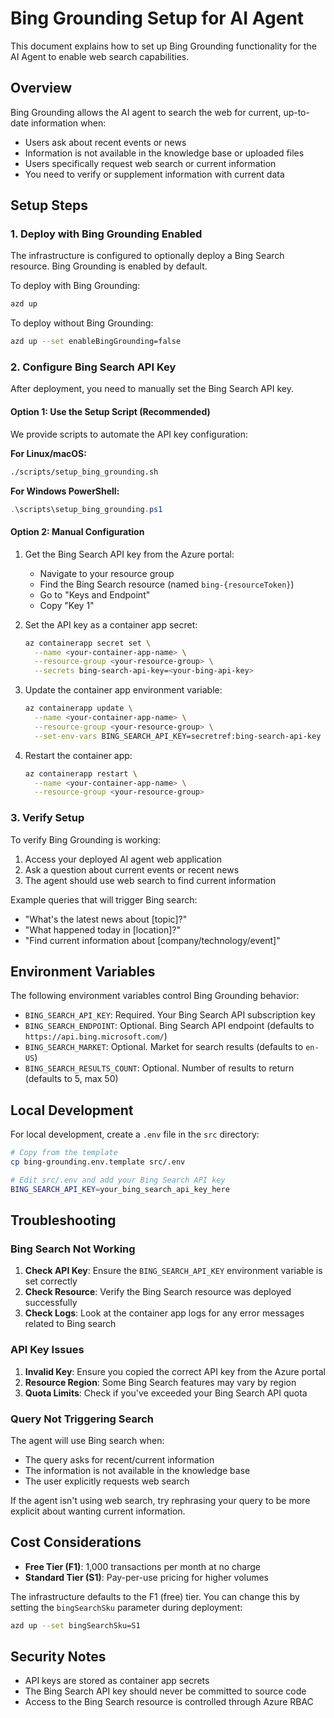 # Bing Grounding Setup for AI Agent

This document explains how to set up Bing Grounding functionality for the AI Agent to enable web search capabilities.

## Overview

Bing Grounding allows the AI agent to search the web for current, up-to-date information when:
- Users ask about recent events or news
- Information is not available in the knowledge base or uploaded files
- Users specifically request web search or current information
- You need to verify or supplement information with current data

## Setup Steps

### 1. Deploy with Bing Grounding Enabled

The infrastructure is configured to optionally deploy a Bing Search resource. Bing Grounding is enabled by default.

To deploy with Bing Grounding:
```bash
azd up
```

To deploy without Bing Grounding:
```bash
azd up --set enableBingGrounding=false
```

### 2. Configure Bing Search API Key

After deployment, you need to manually set the Bing Search API key.

#### Option 1: Use the Setup Script (Recommended)

We provide scripts to automate the API key configuration:

**For Linux/macOS:**
```bash
./scripts/setup_bing_grounding.sh
```

**For Windows PowerShell:**
```powershell
.\scripts\setup_bing_grounding.ps1
```

#### Option 2: Manual Configuration

1. Get the Bing Search API key from the Azure portal:
   - Navigate to your resource group
   - Find the Bing Search resource (named `bing-{resourceToken}`)
   - Go to "Keys and Endpoint"
   - Copy "Key 1"

2. Set the API key as a container app secret:
   ```bash
   az containerapp secret set \
     --name <your-container-app-name> \
     --resource-group <your-resource-group> \
     --secrets bing-search-api-key=<your-bing-api-key>
   ```

3. Update the container app environment variable:
   ```bash
   az containerapp update \
     --name <your-container-app-name> \
     --resource-group <your-resource-group> \
     --set-env-vars BING_SEARCH_API_KEY=secretref:bing-search-api-key
   ```

4. Restart the container app:
   ```bash
   az containerapp restart \
     --name <your-container-app-name> \
     --resource-group <your-resource-group>
   ```

### 3. Verify Setup

To verify Bing Grounding is working:

1. Access your deployed AI agent web application
2. Ask a question about current events or recent news
3. The agent should use web search to find current information

Example queries that will trigger Bing search:
- "What's the latest news about [topic]?"
- "What happened today in [location]?"
- "Find current information about [company/technology/event]"

## Environment Variables

The following environment variables control Bing Grounding behavior:

- `BING_SEARCH_API_KEY`: Required. Your Bing Search API subscription key
- `BING_SEARCH_ENDPOINT`: Optional. Bing Search API endpoint (defaults to `https://api.bing.microsoft.com/`)
- `BING_SEARCH_MARKET`: Optional. Market for search results (defaults to `en-US`)
- `BING_SEARCH_RESULTS_COUNT`: Optional. Number of results to return (defaults to 5, max 50)

## Local Development

For local development, create a `.env` file in the `src` directory:

```bash
# Copy from the template
cp bing-grounding.env.template src/.env

# Edit src/.env and add your Bing Search API key
BING_SEARCH_API_KEY=your_bing_search_api_key_here
```

## Troubleshooting

### Bing Search Not Working

1. **Check API Key**: Ensure the `BING_SEARCH_API_KEY` environment variable is set correctly
2. **Check Resource**: Verify the Bing Search resource was deployed successfully
3. **Check Logs**: Look at the container app logs for any error messages related to Bing search

### API Key Issues

1. **Invalid Key**: Ensure you copied the correct API key from the Azure portal
2. **Resource Region**: Some Bing Search features may vary by region
3. **Quota Limits**: Check if you've exceeded your Bing Search API quota

### Query Not Triggering Search

The agent will use Bing search when:
- The query asks for recent/current information
- The information is not available in the knowledge base
- The user explicitly requests web search

If the agent isn't using web search, try rephrasing your query to be more explicit about wanting current information.

## Cost Considerations

- **Free Tier (F1)**: 1,000 transactions per month at no charge
- **Standard Tier (S1)**: Pay-per-use pricing for higher volumes

The infrastructure defaults to the F1 (free) tier. You can change this by setting the `bingSearchSku` parameter during deployment:

```bash
azd up --set bingSearchSku=S1
```

## Security Notes

- API keys are stored as container app secrets
- The Bing Search API key should never be committed to source code
- Access to the Bing Search resource is controlled through Azure RBAC
